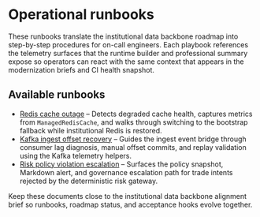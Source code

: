 # Operational runbooks

These runbooks translate the institutional data backbone roadmap into
step-by-step procedures for on-call engineers.  Each playbook references the
telemetry surfaces that the runtime builder and professional summary expose so
operators can react with the same context that appears in the modernization
briefs and CI health snapshot.

## Available runbooks

- [Redis cache outage](redis_cache_outage.md) – Detects degraded cache health,
  captures metrics from `ManagedRedisCache`, and walks through switching to the
  bootstrap fallback while institutional Redis is restored.
- [Kafka ingest offset recovery](kafka_ingest_offset_recovery.md) – Guides the
  ingest event bridge through consumer lag diagnosis, manual offset commits, and
  replay validation using the Kafka telemetry helpers.
- [Risk policy violation escalation](risk_policy_violation.md) – Surfaces the
  policy snapshot, Markdown alert, and governance escalation path for trade
  intents rejected by the deterministic risk gateway.

Keep these documents close to the institutional data backbone alignment brief so
runbooks, roadmap status, and acceptance hooks evolve together.
